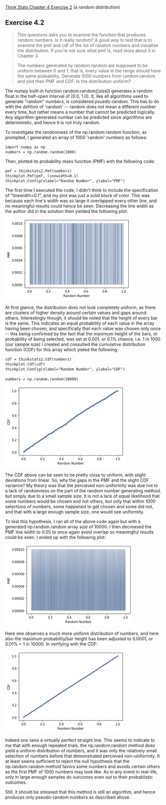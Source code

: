[Think Stats Chapter 4 Exercise 2](http://greenteapress.com/thinkstats2/html/thinkstats2005.html#toc41) (a random distribution)

## Exercise 4.2

> This questions asks you to examine the function that produces random numbers. Is it really random? A good way to test that is to examine the pmf and cdf of the list of random numbers and visualize the distribution. If you're not sure what pmf is, read more about it in Chapter 3.

> The numbers generated by random.random are supposed to be
uniform between 0 and 1; that is, every value in the range should have the
same probability.
Generate 1000 numbers from random.random and plot their PMF and CDF.
Is the distribution uniform?

The numpy built-in function random.random([size]) generates a random float in the half-open interval of [0.0, 1.0).
It, like all algorithms used to generate "random" numbers, is considered psuedo-random. This has to do with the defition of 'random' -- random does not mean a different number every time, but rather means a number that cannot be predicted logically. Any algorithm-generated number can be predicted since algorithms are deterministic, and hence it is not truly random.

To investigate the randomness of the np.random.random function, as prompted, I generated an array of 1000 'random' numbers as follows:  

```
import numpy as np
numbers = np.random.random(1000)
```
Then, plotted its probability mass function (PMF) with the following code:
```
pmf = thinkstats2.Pmf(numbers)
thinkplot.Pmf(pmf, linewidth=0.1)
thinkplot.Config(xlabel="Random Number", ylabel="PMF")
```
The first time I executed the code, I didn't think to include the specification of "linewidth=0.1", and my plot was just a solid block of color. This was because each line's width was so large it overlapped every other line, and no meaningful results could hence be seen. Decreasing the line width as the author did in the solution then yielded the following plot: 

![pmf_1000](https://github.com/anterra/ThinkStats2/blob/master/pmf_4.2_1000.png)

At first glance, the distribution does not look completely uniform, as there are clusters of higher density around certain values and gaps around others. Interestingly though, it should be noted that the height of every bar is the same. This indicates an equal probability of each value in the array having been chosen, and specifically that each value was chosen only once -- this being confirmed by the fact that the maximum height of the bars, or probability of being selected, was set at 0.001, or 0.1% chance, i.e. 1 in 1000 (our sample size)  I created and consulted the cumulative distribution function (CDF) for this array which yieled the following: 

```
cdf = thinkstats2.Cdf(numbers)
thinkplot.Cdf(cdf)
thinkplot.Config(xlabel="Random Number", ylabel="CDF")

numbers = np.random.random(10000)
```
![cdf_1000](https://github.com/anterra/ThinkStats2/blob/master/cdf_4.2_1000.png)

The CDF above can be seen to be pretty close to uniform, with slight deviations from linear. So, why the gaps in the PMF and the slight CDF variance? My theory was that the percieved non-uniformity was due not to a lack of randomness on the part of the random number generating method, but simply due to a small sample size. It is not a lack of equal likelihood that some numbers would be chosen and not others, but only that within 1000 selections of numbers, some happened to get chosen and some did not, and that with a large enough sample size, one would see uniformity. 

To test this hypothesis, I ran all of the above code again but with a generated np.random.random array size of 10000. I then decreased the PMF line width to 0.05 to once again avoid overlap so meaningful results could be seen. I ended up with the following plot: 

![pmf_10000](https://github.com/anterra/ThinkStats2/blob/master/pmf_10000_2.png)

Here one observes a much more uniform distribution of numbers, and here also the maximum probability/bar height has been adjusted to 0.0001, or 0.01% = 1 in 10000. In verifying with the CDF: 

![cdf_10000](https://github.com/anterra/ThinkStats2/blob/master/cdf_4.2_10000.png)

Indeed one sees a virtually perfect straight line. This seems to indicate to me that with enough repeated trials, the np.random.random method does yield a uniform distribution of numbers, and it was only the relatively small selection of numbers before that demonstrated percieved non-uniformity. It at least seems sufficient to reject the null hypothesis that the np.random.random method favors some numbers and avoids certain others as the first PMF of 1000 numbers may look like. As in any event in real-life, only in large enough samples do outcomes even out to their probablistic outcomes. 

Still, it should be stressed that this method is still an algorithm, and hence produces only pseudo-random numbers as described above. 
